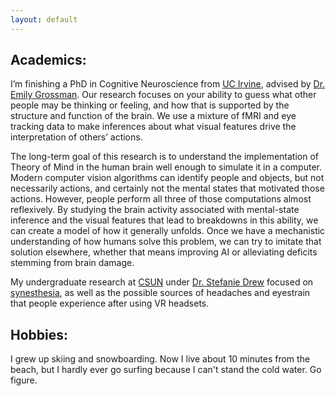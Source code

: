 ```yaml
---
layout: default
---
```


## Academics:
I’m finishing a PhD in Cognitive Neuroscience from [UC Irvine](https://www.cogsci.uci.edu/), advised by [Dr. Emily Grossman](https://vpnl.ss.uci.edu/). Our research focuses on your ability to guess what other people may be thinking or feeling, and how that is supported by the structure and function of the brain. We use a mixture of fMRI and eye tracking data to make inferences about what visual features drive the interpretation of others’ actions. 

The long-term goal of this research is to understand the implementation of Theory of Mind in the human brain well enough to simulate it in a computer. Modern computer vision algorithms can identify people and objects, but not necessarily actions, and certainly not the mental states that motivated those actions. However, people perform all three of those computations almost reflexively. By studying the brain activity associated with mental-state inference and the visual features that lead to breakdowns in this ability, we can create a model of how it generally unfolds. Once we have a mechanistic understanding of how humans solve this problem, we can try to imitate that solution elsewhere, whether that means improving AI or alleviating deficits stemming from brain damage.

My undergraduate research at [CSUN](https://w2.csun.edu/social-behavioral-sciences/psychology) under [Dr. Stefanie Drew](https://www.visn-lab.com/) focused on [synesthesia](https://www.britannica.com/science/synesthesia), as well as the possible sources of headaches and eyestrain that people experience after using VR headsets.



## Hobbies:
I grew up skiing and snowboarding. Now I live about 10 minutes from the beach, but I hardly ever go surfing because I can't stand the cold water. Go figure.
